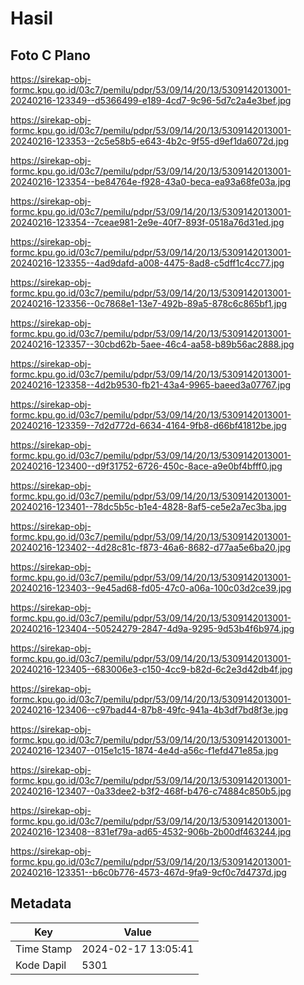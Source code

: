 # Hasil

## Foto C Plano

https://sirekap-obj-formc.kpu.go.id/03c7/pemilu/pdpr/53/09/14/20/13/5309142013001-20240216-123349--d5366499-e189-4cd7-9c96-5d7c2a4e3bef.jpg

https://sirekap-obj-formc.kpu.go.id/03c7/pemilu/pdpr/53/09/14/20/13/5309142013001-20240216-123353--2c5e58b5-e643-4b2c-9f55-d9ef1da6072d.jpg

https://sirekap-obj-formc.kpu.go.id/03c7/pemilu/pdpr/53/09/14/20/13/5309142013001-20240216-123354--be84764e-f928-43a0-beca-ea93a68fe03a.jpg

https://sirekap-obj-formc.kpu.go.id/03c7/pemilu/pdpr/53/09/14/20/13/5309142013001-20240216-123354--7ceae981-2e9e-40f7-893f-0518a76d31ed.jpg

https://sirekap-obj-formc.kpu.go.id/03c7/pemilu/pdpr/53/09/14/20/13/5309142013001-20240216-123355--4ad9dafd-a008-4475-8ad8-c5dff1c4cc77.jpg

https://sirekap-obj-formc.kpu.go.id/03c7/pemilu/pdpr/53/09/14/20/13/5309142013001-20240216-123356--0c7868e1-13e7-492b-89a5-878c6c865bf1.jpg

https://sirekap-obj-formc.kpu.go.id/03c7/pemilu/pdpr/53/09/14/20/13/5309142013001-20240216-123357--30cbd62b-5aee-46c4-aa58-b89b56ac2888.jpg

https://sirekap-obj-formc.kpu.go.id/03c7/pemilu/pdpr/53/09/14/20/13/5309142013001-20240216-123358--4d2b9530-fb21-43a4-9965-baeed3a07767.jpg

https://sirekap-obj-formc.kpu.go.id/03c7/pemilu/pdpr/53/09/14/20/13/5309142013001-20240216-123359--7d2d772d-6634-4164-9fb8-d66bf41812be.jpg

https://sirekap-obj-formc.kpu.go.id/03c7/pemilu/pdpr/53/09/14/20/13/5309142013001-20240216-123400--d9f31752-6726-450c-8ace-a9e0bf4bfff0.jpg

https://sirekap-obj-formc.kpu.go.id/03c7/pemilu/pdpr/53/09/14/20/13/5309142013001-20240216-123401--78dc5b5c-b1e4-4828-8af5-ce5e2a7ec3ba.jpg

https://sirekap-obj-formc.kpu.go.id/03c7/pemilu/pdpr/53/09/14/20/13/5309142013001-20240216-123402--4d28c81c-f873-46a6-8682-d77aa5e6ba20.jpg

https://sirekap-obj-formc.kpu.go.id/03c7/pemilu/pdpr/53/09/14/20/13/5309142013001-20240216-123403--9e45ad68-fd05-47c0-a06a-100c03d2ce39.jpg

https://sirekap-obj-formc.kpu.go.id/03c7/pemilu/pdpr/53/09/14/20/13/5309142013001-20240216-123404--50524279-2847-4d9a-9295-9d53b4f6b974.jpg

https://sirekap-obj-formc.kpu.go.id/03c7/pemilu/pdpr/53/09/14/20/13/5309142013001-20240216-123405--683006e3-c150-4cc9-b82d-6c2e3d42db4f.jpg

https://sirekap-obj-formc.kpu.go.id/03c7/pemilu/pdpr/53/09/14/20/13/5309142013001-20240216-123406--c97bad44-87b8-49fc-941a-4b3df7bd8f3e.jpg

https://sirekap-obj-formc.kpu.go.id/03c7/pemilu/pdpr/53/09/14/20/13/5309142013001-20240216-123407--015e1c15-1874-4e4d-a56c-f1efd471e85a.jpg

https://sirekap-obj-formc.kpu.go.id/03c7/pemilu/pdpr/53/09/14/20/13/5309142013001-20240216-123407--0a33dee2-b3f2-468f-b476-c74884c850b5.jpg

https://sirekap-obj-formc.kpu.go.id/03c7/pemilu/pdpr/53/09/14/20/13/5309142013001-20240216-123408--831ef79a-ad65-4532-906b-2b00df463244.jpg

https://sirekap-obj-formc.kpu.go.id/03c7/pemilu/pdpr/53/09/14/20/13/5309142013001-20240216-123351--b6c0b776-4573-467d-9fa9-9cf0c7d4737d.jpg


## Metadata

| Key        | Value               |
| ---------- | ------------------- |
| Time Stamp | 2024-02-17 13:05:41 |
| Kode Dapil | 5301                |



